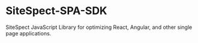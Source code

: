 # SiteSpect-SPA-SDK
SiteSpect JavaScript Library for optimizing React, Angular, and other single page applications. 
